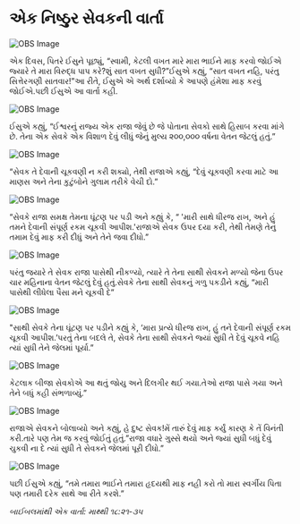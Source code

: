 # એક નિષ્ઠુર સેવકની વાર્તા

![OBS Image](https://cdn.door43.org/obs/jpg/360px/obs-en-29-01.jpg)

એક દિવસ, પિતરે ઈસુને પૂછ્યું, “સ્વામી, કેટલી વખત મારે મારા ભાઈને માફ કરવો જોઈએ જ્યારે તે મારા વિરુદ્ધ પાપ કરે?શું સાત વખત સુધી?”ઈસુએ કહ્યું, “સાત વખત નહિ, પરંતુ સિત્તેરગણી સાતવાર!”આ રીતે, ઈસુએ એ અર્થ દર્શાવ્યો કે આપણે હંમેશા માફ કરવું જોઈએ.પછી ઈસુએ આ વાર્તા કહી.

![OBS Image](https://cdn.door43.org/obs/jpg/360px/obs-en-29-02.jpg)

ઈસુએ કહ્યું, “ઈશ્વરનું રાજ્ય એક રાજા જેવું છે જે પોતાના સેવકો સાથે હિસાબ કરવા માંગે છે. તેના એક સેવકે એક વિશાળ દેવું લીધું જેનું મુલ્ય ૨૦૦,૦૦૦ વર્ષના વેતન જેટલું હતું.”

![OBS Image](https://cdn.door43.org/obs/jpg/360px/obs-en-29-03.jpg)

“સેવક તે દેવાની ચૂકવણી ન કરી શક્યો, તેથી રાજાએ કહ્યું, “દેવું ચૂકવણી કરવા માટે આ માણસ અને તેના કુટુંબોને ગુલામ તરીકે વેચી દો.”

![OBS Image](https://cdn.door43.org/obs/jpg/360px/obs-en-29-04.jpg)

“સેવકે રાજા સમક્ષ તેમના ઘૂંટણ પર પડી અને કહ્યું કે, “ 'મારી સાથે ધીરજ રાખ, અને હું તમને દેવાની સંપૂર્ણ રકમ ચૂકવી આપીશ.'રાજાએ સેવક ઉપર દયા કરી, તેથી તેમણે તેનું તમામ દેવું માફ કરી દીધું અને તેને જવા દીધો.”

![OBS Image](https://cdn.door43.org/obs/jpg/360px/obs-en-29-05.jpg)

પરંતુ જયારે તે સેવક રાજા પાસેથી નીકળ્યો, ત્યારે તે તેના સાથી સેવકને મળ્યો જેના ઉપર ચાર મહિનાના વેતન જેટલું દેવું હતું.સેવકે તેના સાથી સેવકનું ગળુ પકડીને કહ્યું, “મારી પાસેથી લીધેલા પૈસા મને ચૂકવી દે”

![OBS Image](https://cdn.door43.org/obs/jpg/360px/obs-en-29-06.jpg)

 "સાથી સેવકે તેના ઘૂંટણ પર પડીને કહ્યું કે, ‘મારા પ્રત્યે ધીરજ રાખ, હું તને દેવાની સંપૂર્ણ રકમ ચૂકવી આપીશ.’પરતું તેના બદલે તે, સેવકે તેના સાથી સેવકને જ્યાં સુધી તે દેવું ચૂકવે નહિ ત્યાં સુધી તેને જેલમાં પૂર્યા.”

![OBS Image](https://cdn.door43.org/obs/jpg/360px/obs-en-29-07.jpg)

કેટલાક બીજા સેવકોએ આ થતું જોયુ અને દિલગીર થઈ ગયા.તેઓ રાજા પાસે ગયા અને તેને બધું કહી સંભળાવ્યું.”

![OBS Image](https://cdn.door43.org/obs/jpg/360px/obs-en-29-08.jpg)

રાજાએ સેવકને બોલાવ્યો અને કહ્યું, હે દુષ્ટ સેવક!મેં તારું દેવું માફ કર્યું કારણ કે તેં વિનંતી કરી.તારે પણ તેમ જ કરવું જોઈતું હતું.”રાજા વધારે ગુસ્સે થયો અને જ્યાં સુધી બધું દેવું ચુકવી ના દે ત્યાં સુધી તે સેવકને જેલમાં પૂરી દીધો.”

![OBS Image](https://cdn.door43.org/obs/jpg/360px/obs-en-29-09.jpg)

પછી ઈસુએ કહ્યું, “તમે તમારા ભાઈને તમારા હૃદયથી માફ નહી કરો તો મારા સ્વર્ગીય પિતા પણ તમારી દરેક સાથે આ રીતે કરશે.”

_બાઈબલમાંથી એક વાર્તા: માથ્થી ૧૮:૨૧-૩૫_